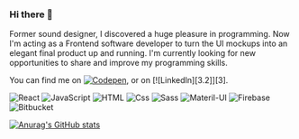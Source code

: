 ### Hi there 👋

Former sound designer, I discovered a huge pleasure in programming. Now I'm acting as a Frontend software developer to turn the UI mockups into an elegant final product up and running. I'm currently looking for new opportunities to share and improve my programming skills.

<!-- Actual text -->

You can find me on [![Codepen][1.2]][1], or on [![LinkedIn][3.2]][3].

<!-- Icons -->

[1.2]: http://i.imgur.com/wWzX9uB.png (twitter icon without padding)
[2.2]: https://raw.githubusercontent.com/MartinHeinz/MartinHeinz/master/linkedin-3-16.png (LinkedIn icon without padding)

<!-- Links to your social media accounts -->

[1]: https://twitter.com/Martin_Heinz_
[2]: https://www.linkedin.com/in/augusto-galuppo-b687b824/

<p>
  <img alt="React" src="https://img.shields.io/badge/React-61DAFB?logo=react&logoColor=white&style=for-the-badge" />
  <img alt="JavaScript" src="https://img.shields.io/badge/JavaScript-F7DF1E?logo=javascript&logoColor=white&style=for-the-badge" />
  <img alt="HTML" src="https://img.shields.io/badge/HTML-E34F26?logo=html5&logoColor=white&style=for-the-badge" />
  <img alt="Css" src="https://img.shields.io/badge/CSS-1572B6?logo=css3&logoColor=white&style=for-the-badge" />
  <img alt="Sass" src="https://img.shields.io/badge/Sass-CC6699?logo=sass&logoColor=white&style=for-the-badge" />
  <img alt="Materil-UI" src="https://img.shields.io/badge/Material&#8240;UI-0081CB?logo=material-ui&logoColor=white&style=for-the-badge" />
  <!-- <img alt="GraphQl" src="https://img.shields.io/badge/GraphQL-E10098?logo=graphql&logoColor=white&style=for-the-badge" /> -->
  <img alt="Firebase" src="https://img.shields.io/badge/Firebase-FFCA28?logo=firebase&logoColor=white&style=for-the-badge" />
  <img alt="Bitbucket" src="https://img.shields.io/badge/Bitbuket-0052CC?logo=bitbucket&logoColor=white&style=for-the-badge" />
  
  <!-- <img alt="VSCode" src="https://img.shields.io/badge/VSCode-007ACC?logo=visualstudiocode&logoColor=white&style=for-the-badge" /> -->
</p>

  
[![Anurag's GitHub stats](https://github-readme-stats.vercel.app/api?username=GutuGaluppo&show_icons=true&theme=radical)](https://github.com/anuraghazra/github-readme-stats)

<!--
<img align="center" src="https://github-readme-stats.vercel.app/api/top-langs/?username=GutuGaluppo&theme=radical" />
-->
